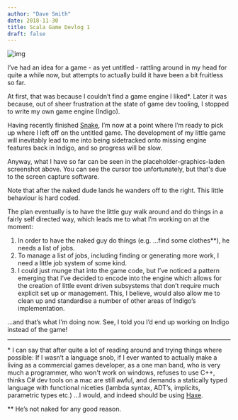 ```yaml
---
author: "Dave Smith"
date: 2018-11-30
title: Scala Game Devlog 1
draft: false
---
```


![img](/fppixels/images/fallAndStop2.gif)

I’ve had an idea for a game - as yet untitled - rattling around in my head for quite a while now, but attempts to actually build it have been a bit fruitless so far.

At first, that was because I couldn’t find a game engine I liked*. Later it was because, out of sheer frustration at the state of game dev tooling, I stopped to write my own game engine (Indigo).

Having recently finished [Snake](https://fppixels.tumblr.com/post/180236288296/snake-in-scalajs-this-was-a-milestone-week), I’m now at a point where I’m ready to pick up where I left off on the untitled game. The development of my little game will inevitably lead to me into being sidetracked onto missing engine features back in Indigo, and so progress will be slow.

Anyway, what I have so far can be seen in the placeholder-graphics-laden screenshot above. You can see the cursor too unfortunately, but that's due to the screen capture software.

Note that after the naked dude lands he wanders off to the right. This little behaviour is hard coded.

The plan eventually is to have the little guy walk around and do things in a fairly self directed way, which leads me to what I’m working on at the moment:

1. In order to have the naked guy do things (e.g. ...find some clothes**), he needs a list of jobs.
2. To manage a list of jobs, including finding or generating more work, I need a little job system of some kind.
3. I could just munge that into the game code, but I’ve noticed a pattern emerging that I’ve decided to encode into the engine which allows for the creation of little event driven subsystems that don’t require much explicit set up or management. This, I believe, would also allow me to clean up and standardise a number of other areas of Indigo’s implementation.

…and that’s what I’m doing now. See, I told you I’d end up working on Indigo instead of the game!

---

\* I can say that after quite a lot of reading around and trying things where possible: If I wasn’t a language snob, if I ever wanted to actually make a living as a commercial games developer, as a one man band, who is very much a programmer, who won't work on windows, refuses to use C++, thinks C# dev tools on a mac are still awful, and demands a statically typed language with functional niceties (lambda syntax, ADT’s, implicits, parametric types etc.) …I would, and indeed should be using [Haxe](https://haxe.org/).

** He’s not naked for any good reason.
